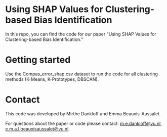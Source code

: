 # Using SHAP Values for Clustering-based Bias Identification
In this repo, you can find the code for our paper "Using SHAP Values for Clustering-based Bias Identification."

# Getting started
Use the Compas_error_shap.csv dataset to run the code for all clustering methods (K-Means, K-Prototypes, DBSCAN). 



# Contact

This code was developed by Mirthe Dankloff and Emma Beauxis-Aussalet. 

For questions about the paper or code please contact: m.e.dankloff@vu.nl, e.m.a.l.beauxisaussalet@vu.nl.
